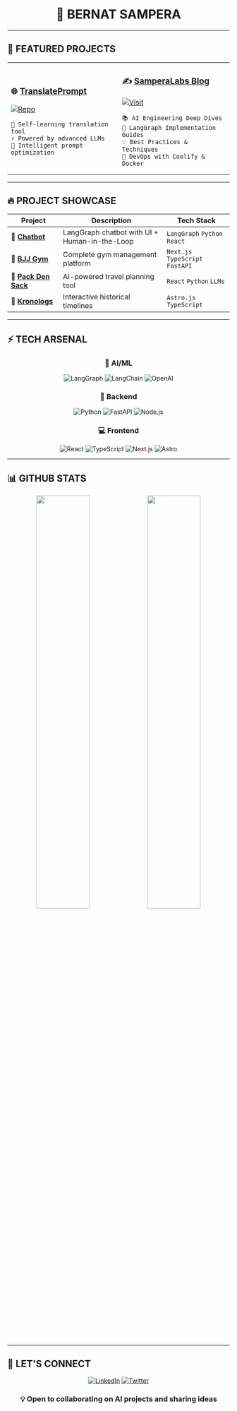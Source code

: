 # <div align="center">👋 **BERNAT SAMPERA**</div>

<div align="center">

</div>

---

## 🚀 **FEATURED PROJECTS**

<table>
<tr>
<td width="50%">

### 🌐 **[TranslatePrompt](https://translateprompt.com/)**
[![Repo](https://img.shields.io/badge/VIEW_CODE-000000?style=for-the-badge&logo=github&logoColor=white)](https://github.com/bernatsampera/translateprompt)

```
🧠 Self-learning translation tool
⚡ Powered by advanced LLMs
🎯 Intelligent prompt optimization
```

</td>
<td width="50%">

### ✍️ **[SamperaLabs Blog](https://samperalabs.com/blog)**
[![Visit](https://img.shields.io/badge/READ_BLOG-FFFFFF?style=for-the-badge&logo=hashnode&logoColor=black)](https://samperalabs.com/blog)

```
📚 AI Engineering Deep Dives
🔧 LangGraph Implementation Guides  
💡 Best Practices & Techniques
🐳 DevOps with Coolify & Docker
```

</td>
</tr>
</table>

---

## 🔥 **PROJECT SHOWCASE**

<div align="center">

| Project | Description | Tech Stack |
|---------|-------------|------------|
| 🤖 **[Chatbot](https://github.com/bernatsampera/chatbot)** | LangGraph chatbot with UI + Human-in-the-Loop | `LangGraph` `Python` `React` |
| 🥋 **[BJJ Gym](https://bjjgym.com)** | Complete gym management platform | `Next.js` `TypeScript` `FastAPI` |
| 🎒 **[Pack Den Sack](https://packdensack.com)** | AI-powered travel planning tool | `React` `Python` `LLMs` |
| 📜 **[Kronologs](https://kronologs.com)** | Interactive historical timelines | `Astro.js` `TypeScript` |

</div>

---

## ⚡ **TECH ARSENAL**

<div align="center">

### 🤖 **AI/ML**
![LangGraph](https://img.shields.io/badge/LangGraph-000000?style=for-the-badge&logoColor=white)
![LangChain](https://img.shields.io/badge/LangChain-000000?style=for-the-badge&logoColor=white)
![OpenAI](https://img.shields.io/badge/OpenAI-000000?style=for-the-badge&logo=openai&logoColor=white)

### 🔧 **Backend**
![Python](https://img.shields.io/badge/Python-000000?style=for-the-badge&logo=python&logoColor=white)
![FastAPI](https://img.shields.io/badge/FastAPI-000000?style=for-the-badge&logo=fastapi&logoColor=white)
![Node.js](https://img.shields.io/badge/Node.js-000000?style=for-the-badge&logo=node.js&logoColor=white)

### 💻 **Frontend**
![React](https://img.shields.io/badge/React-000000?style=for-the-badge&logo=react&logoColor=white)
![TypeScript](https://img.shields.io/badge/TypeScript-000000?style=for-the-badge&logo=typescript&logoColor=white)
![Next.js](https://img.shields.io/badge/Next.js-000000?style=for-the-badge&logo=next.js&logoColor=white)
![Astro](https://img.shields.io/badge/Astro-000000?style=for-the-badge&logo=astro&logoColor=white)

</div>

---

## 📊 **GITHUB STATS**

<div align="center">

<img width="49%" src="https://github-readme-stats.vercel.app/api?username=bernatsampera&show_icons=true&theme=default&hide_border=true&bg_color=ffffff&title_color=000000&text_color=000000&icon_color=000000" />
<img width="49%" src="https://github-readme-streak-stats.herokuapp.com/?user=bernatsampera&theme=default&hide_border=true&background=ffffff&stroke=000000&ring=000000&fire=000000&currStreakNum=000000&sideNums=000000&currStreakLabel=000000&sideLabels=000000" />

</div>

---

## 🤝 **LET'S CONNECT**

<div align="center">

[![LinkedIn](https://img.shields.io/badge/LinkedIn-000000?style=for-the-badge&logo=linkedin&logoColor=white)](https://www.linkedin.com/in/bernat-sampera-195152107)
[![Twitter](https://img.shields.io/badge/Twitter-000000?style=for-the-badge&logo=x&logoColor=white)](https://x.com/bsampera97)

</div>

<div align="center">
  
### 💡 **Open to collaborating on AI projects and sharing ideas**

</div>

